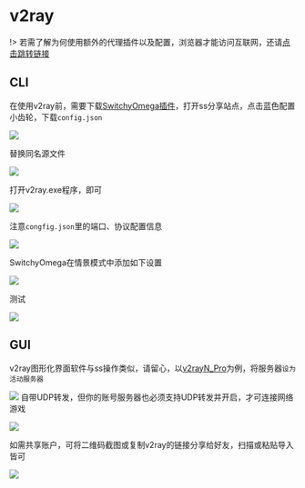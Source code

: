 # v2ray

!> 若需了解为何使用额外的代理插件以及配置，浏览器才能访问互联网，还请[点击跳转链接](/abc/connection)

## CLI

在使用v2ray前，需要下载[SwitchyOmega插件](https://github.com/FelisCatus/SwitchyOmega)，打开ss分享站点，点击蓝色配置小齿轮，下载`config.json`

<!-- ![](https://ipfs.io/ipfs/QmcEBpCA4L194bXFpYaTLeDqJiypw9577KkuBT5hTLTwim?2.png) -->

![](https://raw.githubusercontent.com/loremwalker/fq-book/master/docs/images/2018-04-29_000906.png)

替换同名源文件

<!-- ![](https://ipfs.io/ipfs/QmPpDSm8oyz7b2oTGVMtYBv63pDeDzQkft5z2vpnSazSvy?4.png) -->

![](https://raw.githubusercontent.com/loremwalker/fq-book/master/docs/images/2018-04-29_001551.png)

打开v2ray.exe程序，即可

<!-- ![](https://ipfs.io/ipfs/QmYh2fcdZyadbTrdNoE7o4uQfUoupiqycJrvNzm6JDem93?4.png) -->

![](https://raw.githubusercontent.com/loremwalker/fq-book/master/docs/images/2018-04-29_001900.png)

注意`congfig.json`里的端口、协议配置信息

<!-- ![](https://ipfs.io/ipfs/QmSpmZsk2LFMtN3ku7PiNp5Yv9EREtxiJQMuWSPqYbpaz8?3.png) -->

![](https://raw.githubusercontent.com/loremwalker/fq-book/master/docs/images/2018-04-29_002418.png)

SwitchyOmega在情景模式中添加如下设置

<!-- ![](https://ipfs.io/ipfs/Qmd1Gdt7v7PBrmj49mFjMFq2EyZ6H2EpytueRQESbBpCXC?0.png) -->

![](https://raw.githubusercontent.com/loremwalker/fq-book/master/docs/images/2018-04-29_002210.png)

测试

<!-- ![](https://ipfs.io/ipfs/QmW62TYFQHQqoaJgX65AEKqosrXEpJKgSBgt8kBZw4zGzn?1.png) -->

![](https://raw.githubusercontent.com/loremwalker/fq-book/master/docs/images/2018-04-29_002706.png)
## GUI

v2ray图形化界面软件与ss操作类似，请留心，以[v2rayN_Pro](https://drive.google.com/drive/folders/1oCt98YHiFdf_uJPB2nRGU2FXDnZxSXVM)为例，将服务器`设为活动服务器`

<!-- ![](https://ipfs.io/ipfs/QmdttdMMn7tbhE3k7KQNnHWPxPeS8CJ2fTXB1NGFs18haa?3.png) -->

![](https://raw.githubusercontent.com/loremwalker/fq-book/master/docs/images/2018-05-06_211557.png)
自带UDP转发，但你的账号服务器也必须支持UDP转发并开启，才可连接网络游戏

<!-- ![](https://ipfs.io/ipfs/QmTcjcDKmZvGAdER6pmqVGVUYU4Qy6PJ6C2NKiS2U4PpRM?0.png) -->

![](https://raw.githubusercontent.com/loremwalker/fq-book/master/docs/images/2018-05-06_212229.png)


如需共享账户，可将二维码截图或复制v2ray的链接分享给好友，扫描或粘贴导入皆可

![](https://raw.githubusercontent.com/loremwalker/fq-book/master/docs/images/2018-06-09_194631.png)
